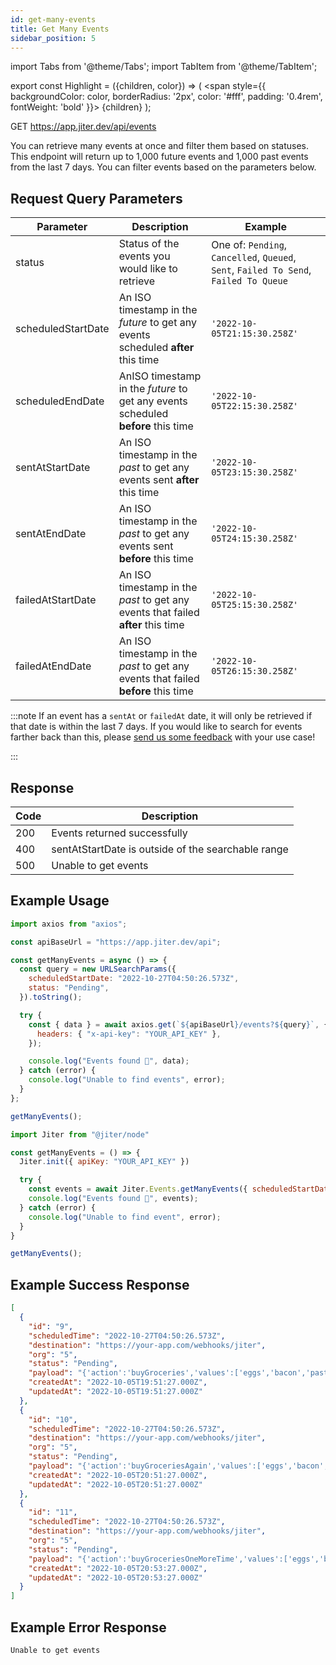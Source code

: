 ```yaml
---
id: get-many-events
title: Get Many Events
sidebar_position: 5
---
```


import Tabs from '@theme/Tabs';
import TabItem from '@theme/TabItem';

export const Highlight = ({children, color}) => (
<span
style={{
      backgroundColor: color,
      borderRadius: '2px',
      color: '#fff',
      padding: '0.4rem',
      fontWeight: 'bold'
    }}>
{children}
</span>
);

<Highlight color="#0091ea">GET</Highlight> https://app.jiter.dev/api/events

>

You can retrieve many events at once and filter them based on statuses. This endpoint will return up to 1,000 future events and 1,000 past events from the last 7 days. You can filter events based on the parameters below.

## Request Query Parameters

| Parameter          | Description                                                                       | Example                                                                               |
| ------------------ | --------------------------------------------------------------------------------- | ------------------------------------------------------------------------------------- |
| status             | Status of the events you would like to retrieve                                   | One of: `Pending`, `Cancelled`, `Queued`, `Sent`, `Failed To Send`, `Failed To Queue` |
| scheduledStartDate | An ISO timestamp in the _future_ to get any events scheduled **after** this time  | `'2022-10-05T21:15:30.258Z'`                                                          |
| scheduledEndDate   | AnISO timestamp in the _future_ to get any events scheduled **before** this time  | `'2022-10-05T22:15:30.258Z'`                                                          |
| sentAtStartDate    | An ISO timestamp in the _past_ to get any events sent **after** this time         | `'2022-10-05T23:15:30.258Z'`                                                          |
| sentAtEndDate      | An ISO timestamp in the _past_ to get any events sent **before** this time        | `'2022-10-05T24:15:30.258Z'`                                                          |
| failedAtStartDate  | An ISO timestamp in the _past_ to get any events that failed **after** this time  | `'2022-10-05T25:15:30.258Z'`                                                          |
| failedAtEndDate    | An ISO timestamp in the _past_ to get any events that failed **before** this time | `'2022-10-05T26:15:30.258Z'`                                                          |

:::note
If an event has a `sentAt` or `failedAt` date, it will only be retrieved if that date is within the last 7 days. If you would like to search for events farther back than this, please [send us some feedback](https://app.jiter.dev/send-us-feedback?prompt=MakeSuggestion) with your use case!

:::

## Response

| Code | Description                                        |
| ---- | -------------------------------------------------- |
| 200  | Events returned successfully                       |
| 400  | sentAtStartDate is outside of the searchable range |
| 500  | Unable to get events                               |

## Example Usage

<Tabs>
<TabItem value="ts" label="TypeScript" default>

```jsx title="index.ts"
import axios from "axios";

const apiBaseUrl = "https://app.jiter.dev/api";

const getManyEvents = async () => {
  const query = new URLSearchParams({
    scheduledStartDate: "2022-10-27T04:50:26.573Z",
    status: "Pending",
  }).toString();

  try {
    const { data } = await axios.get(`${apiBaseUrl}/events?${query}`, {
      headers: { "x-api-key": "YOUR_API_KEY" },
    });

    console.log("Events found 🎉", data);
  } catch (error) {
    console.log("Unable to find events", error);
  }
};

getManyEvents();
```

</TabItem>
  <TabItem value="js" label="Javascript" >

```jsx title="index.js"
import Jiter from "@jiter/node"

const getManyEvents = () => {
  Jiter.init({ apiKey: "YOUR_API_KEY" })

  try {
    const events = await Jiter.Events.getManyEvents({ scheduledStartDate: '2022-10-27T04:50:26.573Z' , status: 'Pending' })
    console.log("Events found 🎉", events);
  } catch (error) {
    console.log("Unable to find event", error);
  }
}

getManyEvents();
```

  </TabItem>

</Tabs>

## Example Success Response

```json
[
  {
    "id": "9",
    "scheduledTime": "2022-10-27T04:50:26.573Z",
    "destination": "https://your-app.com/webhooks/jiter",
    "org": "5",
    "status": "Pending",
    "payload": "{'action':'buyGroceries','values':['eggs','bacon','pasta','bread']}",
    "createdAt": "2022-10-05T19:51:27.000Z",
    "updatedAt": "2022-10-05T19:51:27.000Z"
  },
  {
    "id": "10",
    "scheduledTime": "2022-10-27T04:50:26.573Z",
    "destination": "https://your-app.com/webhooks/jiter",
    "org": "5",
    "status": "Pending",
    "payload": "{'action':'buyGroceriesAgain','values':['eggs','bacon','pasta','bread']}",
    "createdAt": "2022-10-05T20:51:27.000Z",
    "updatedAt": "2022-10-05T20:51:27.000Z"
  },
  {
    "id": "11",
    "scheduledTime": "2022-10-27T04:50:26.573Z",
    "destination": "https://your-app.com/webhooks/jiter",
    "org": "5",
    "status": "Pending",
    "payload": "{'action':'buyGroceriesOneMoreTime','values':['eggs','bacon','pasta','bread']}",
    "createdAt": "2022-10-05T20:53:27.000Z",
    "updatedAt": "2022-10-05T20:53:27.000Z"
  }
]
```

## Example Error Response

```
Unable to get events
```
